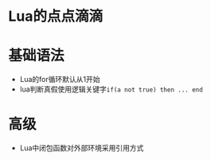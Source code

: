 # Lua的点点滴滴
# 基础语法
* Lua的for循环默认从1开始
* lua判断真假使用逻辑关键字```if(a not true) then ... end```
# 高级
* Lua中闭包函数对外部环境采用引用方式
